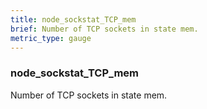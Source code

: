 ```yaml
---
title: node_sockstat_TCP_mem
brief: Number of TCP sockets in state mem.
metric_type: gauge
---
```

### node_sockstat_TCP_mem

Number of TCP sockets in state mem.